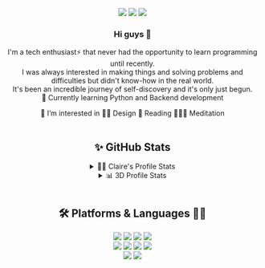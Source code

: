 <div align=center>
    <p>
        <a href="https://hashnode.com/@clairechung" target="_blank"><img src="https://img.shields.io/badge/blog-blueviolet?&style=flat-square&logo=blogger&logoColor=white"/></a>
        <a href="mailto:haewonchung77@gmail.com" target="_blank"><img
                src="https://img.shields.io/badge/gmail-EA4335?style=flat-square&logo=Gmail&logoColor=white" /></a>
        <a href="https://www.linkedin.com/in/its-claire/" target="_blank"><img
                src="https://img.shields.io/badge/linkedin-0A66C2?style=flat-square&logo=Linkedin&logoColor=white" /></a>
    </p>
    <p>
        <h3> Hi guys 👋 </h3> 
        I'm a tech enthusiast⚡️ that never had the opportunity to learn programming until recently. <br />
        I was always interested in making things and solving problems and difficulties but didn't know-how in the real world. <br />
        It's been an incredible journey of self-discovery and it's only just begun.<br />
        👀 Currently learning Python and Backend development
    </p>
     🌱 I’m interested in 
       ✍🏻 Design
       📖 Reading
       🧘🏼‍♀️ Meditation
</div>
<br />
 
<div align=center>
<div>
    
<!-- ![Claire's GitHub stats](https://github-readme-stats.vercel.app/api?username=haewonchung&card_width=30&theme=nord&show_icons=true&hide=issues,prs&hide_rank=false&hide_title=false)[![Top Langs](https://github-readme-stats.vercel.app/api/top-langs/?username=haewonchung&layout=compact&theme=nord)](https://github.com/haewonchung/github-readme-stats)
 -->
</div>

## ✨  GitHub Stats
<details> 
  <summary>👩‍💻 Claire's Profile Stats </summary>    
<a href="https://github.com/haewonchung/haewonchung">  <img align="center" src="https://github-readme-stats.vercel.app/api/top-langs/?username=haewonchung&hide=java&theme=prussian&langs_count=3" />
</a>
<a href="https://github.com/haewonchung/haewonchung">
  <img align="center" src="https://github-readme-stats.vercel.app/api?username=haewonchung&custom_title=Claire's+Github+Stats&line_height=27&count_private=true&theme=prussian&show_icons=false" alt="Claire's GitHub Stats" />
</a>

</details>

<details> 
  <summary>📊 3D Profile Stats</summary>
    
![](./profile-3d-contrib/profile-south-season-animate.svg)
  
  <br/>

[![GitHub Streak](https://github-readme-streak-stats.herokuapp.com?user=haewonchung&theme=prussian&date_format=M%20j%5B%2C%20Y%5D&background=FFFFFF&sideNums=659BB6&currStreakNum=659BB6&sideLabels=659BB6&currStreakLabel=4E778C)](https://git.io/streak-stats)    
    
</details>
    
</div>
<br />
 
<div align=center>
    
  ## 🛠 Platforms & Languages ✍🏻
<p>
  <img src="https://img.shields.io/badge/python-3776AB?style=for-the-badge&logo=python&logoColor=white">
  <img src="https://img.shields.io/badge/html5-E34F26?style=for-the-badge&logo=html5&logoColor=white">
  <img src="https://img.shields.io/badge/css-1572B6?style=for-the-badge&logo=css3&logoColor=white">
  <img src="https://img.shields.io/badge/javascript-F7DF1E?style=for-the-badge&logo=javascript&logoColor=black">
<!--   <img src="https://img.shields.io/badge/jquery-0769AD?style=for-the-badge&logo=jquery&logoColor=white"> -->
  <br>
  <img src="https://img.shields.io/badge/mongoDB-47A248?style=for-the-badge&logo=MongoDB&logoColor=white">
  <img src="https://img.shields.io/badge/django-092E20?style=for-the-badge&logo=django&logoColor=white">
  <img src="https://img.shields.io/badge/flask-000000?style=for-the-badge&logo=flask&logoColor=white">
  <img src="https://img.shields.io/badge/bootstrap-7952B3?style=for-the-badge&logo=bootstrap&logoColor=white">
   <br>
  <img src="https://img.shields.io/badge/github-181717?style=for-the-badge&logo=github&logoColor=white">
  <img src="https://img.shields.io/badge/git-F05032?style=for-the-badge&logo=git&logoColor=white">
</p>

</div>



